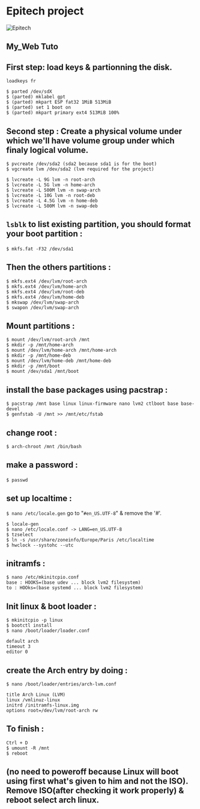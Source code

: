# Epitech project
![](/home/ngillard/Downloads/Epitech.png "Epitech")

## My_Web Tuto 

## First step: load keys & partionning the disk.
```
loadkeys fr
```

```
$ parted /dev/sdX
$ (parted) mklabel gpt
$ (parted) mkpart ESP fat32 1MiB 513MiB
$ (parted) set 1 boot on
$ (parted) mkpart primary ext4 513MiB 100%
```

## Second step : Create a physical volume under which we'll have volume group under which finaly logical volume.

```
$ pvcreate /dev/sda2 (sda2 because sda1 is for the boot)
$ vgcreate lvm /dev/sda2 (lvm required for the project)
```
```
$ lvcreate -L 9G lvm -n root-arch
$ lvcreate -L 5G lvm -n home-arch
$ lvcreate -L 500M lvm -n swap-arch
$ lvcreate -L 10G lvm -n root-deb
$ lvcreate -L 4.5G lvm -n home-deb
$ lvcreate -L 500M lvm -n swap-deb
```
## `lsblk` to list existing partition, you should format your boot partition :

`$ mkfs.fat -F32 /dev/sda1` 
 
## Then the others partitions :

```
$ mkfs.ext4 /dev/lvm/root-arch 
$ mkfs.ext4 /dev/lvm/home-arch 
$ mkfs.ext4 /dev/lvm/root-deb 
$ mkfs.ext4 /dev/lvm/home-deb 
$ mkswap /dev/lvm/swap-arch 
$ swapon /dev/lvm/swap-arch
```
## Mount partitions :

```
$ mount /dev/lvm/root-arch /mnt
$ mkdir -p /mnt/home-arch
$ mount /dev/lvm/home-arch /mnt/home-arch
$ mkdir -p /mnt/home-deb
$ mount /dev/lvm/home-deb /mnt/home-deb
$ mkdir -p /mnt/boot
$ mount /dev/sda1 /mnt/boot 
```
## install the base packages using pacstrap :
```
$ pacstrap /mnt base linux linux-firmware nano lvm2 ctlboot base base-devel
$ genfstab -U /mnt >> /mnt/etc/fstab 
```
## change root :
`$ arch-chroot /mnt /bin/bash`
## make a password :
`$ passwd` 
## set up localtime : 
`$ nano /etc/locale.gen`
go to "`#en_US.UTF-8`" & remove the '#'.
```
$ locale-gen
$ nano /etc/locale.conf -> LANG=en_US.UTF-8
$ tzselect
$ ln -s /usr/share/zoneinfo/Europe/Paris /etc/localtime
$ hwclock --systohc --utc
```
## initramfs :
```
$ nano /etc/mkinitcpio.conf
base : HOOKS=(base udev ... block lvm2 filesystem)
to : HOOks=(base systemd ... block lvm2 filesystem)
```
## Init linux & boot loader :
```
$ mkinitcpio -p linux 
$ bootctl install 
$ nano /boot/loader/loader.conf
```
```
default arch
timeout 3
editor 0
```
## create the Arch entry by doing :

`$ nano /boot/loader/entries/arch-lvm.conf`
```
title Arch Linux (LVM) 
linux /vmlinuz-linux 
initrd /initramfs-linux.img 
options root=/dev/lvm/root-arch rw 
```
## To finish :
```
Ctrl + D
$ umount -R /mnt 
$ reboot
```
## (no need to poweroff because Linux will boot using first what's given to him and not the ISO). Remove ISO(after checking it work properly) & reboot select arch linux.

